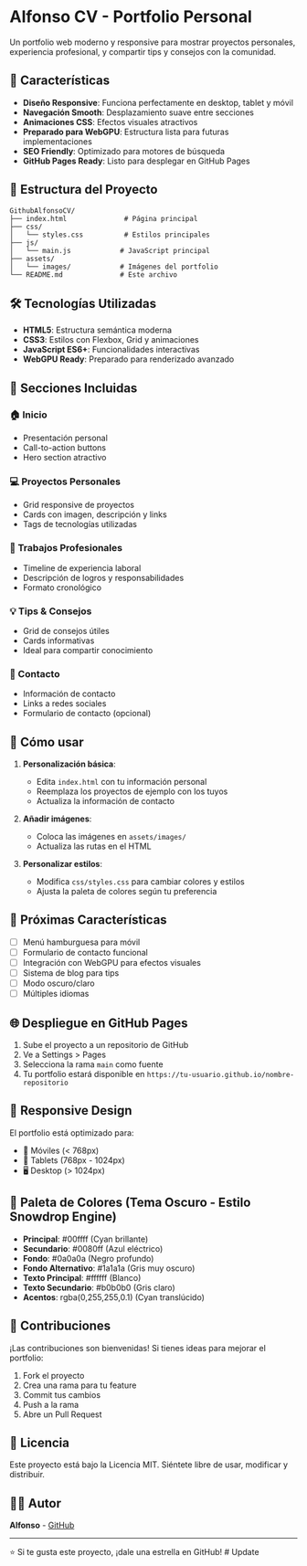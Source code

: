 # Alfonso CV - Portfolio Personal

Un portfolio web moderno y responsive para mostrar proyectos personales, experiencia profesional, y compartir tips y consejos con la comunidad.

## 🚀 Características

- **Diseño Responsive**: Funciona perfectamente en desktop, tablet y móvil
- **Navegación Smooth**: Desplazamiento suave entre secciones
- **Animaciones CSS**: Efectos visuales atractivos
- **Preparado para WebGPU**: Estructura lista para futuras implementaciones
- **SEO Friendly**: Optimizado para motores de búsqueda
- **GitHub Pages Ready**: Listo para desplegar en GitHub Pages

## 📁 Estructura del Proyecto

```
GithubAlfonsoCV/
├── index.html              # Página principal
├── css/
│   └── styles.css          # Estilos principales
├── js/
│   └── main.js            # JavaScript principal
├── assets/
│   └── images/            # Imágenes del portfolio
└── README.md              # Este archivo
```

## 🛠️ Tecnologías Utilizadas

- **HTML5**: Estructura semántica moderna
- **CSS3**: Estilos con Flexbox, Grid y animaciones
- **JavaScript ES6+**: Funcionalidades interactivas
- **WebGPU Ready**: Preparado para renderizado avanzado

## 🎨 Secciones Incluidas

### 🏠 Inicio
- Presentación personal
- Call-to-action buttons
- Hero section atractivo

### 💻 Proyectos Personales
- Grid responsive de proyectos
- Cards con imagen, descripción y links
- Tags de tecnologías utilizadas

### 🏢 Trabajos Profesionales
- Timeline de experiencia laboral
- Descripción de logros y responsabilidades
- Formato cronológico

### 💡 Tips & Consejos
- Grid de consejos útiles
- Cards informativas
- Ideal para compartir conocimiento

### 📧 Contacto
- Información de contacto
- Links a redes sociales
- Formulario de contacto (opcional)

## 🚀 Cómo usar

1. **Personalización básica**:
   - Edita `index.html` con tu información personal
   - Reemplaza los proyectos de ejemplo con los tuyos
   - Actualiza la información de contacto

2. **Añadir imágenes**:
   - Coloca las imágenes en `assets/images/`
   - Actualiza las rutas en el HTML

3. **Personalizar estilos**:
   - Modifica `css/styles.css` para cambiar colores y estilos
   - Ajusta la paleta de colores según tu preferencia

## 🎯 Próximas Características

- [ ] Menú hamburguesa para móvil
- [ ] Formulario de contacto funcional
- [ ] Integración con WebGPU para efectos visuales
- [ ] Sistema de blog para tips
- [ ] Modo oscuro/claro
- [ ] Múltiples idiomas

## 🌐 Despliegue en GitHub Pages

1. Sube el proyecto a un repositorio de GitHub
2. Ve a Settings > Pages
3. Selecciona la rama `main` como fuente
4. Tu portfolio estará disponible en `https://tu-usuario.github.io/nombre-repositorio`

## 📱 Responsive Design

El portfolio está optimizado para:
- 📱 Móviles (< 768px)
- 📱 Tablets (768px - 1024px)
- 🖥️ Desktop (> 1024px)

## 🎨 Paleta de Colores (Tema Oscuro - Estilo Snowdrop Engine)

- **Principal**: #00ffff (Cyan brillante)
- **Secundario**: #0080ff (Azul eléctrico)
- **Fondo**: #0a0a0a (Negro profundo)
- **Fondo Alternativo**: #1a1a1a (Gris muy oscuro)
- **Texto Principal**: #ffffff (Blanco)
- **Texto Secundario**: #b0b0b0 (Gris claro)
- **Acentos**: rgba(0,255,255,0.1) (Cyan translúcido)

## 🤝 Contribuciones

¡Las contribuciones son bienvenidas! Si tienes ideas para mejorar el portfolio:

1. Fork el proyecto
2. Crea una rama para tu feature
3. Commit tus cambios
4. Push a la rama
5. Abre un Pull Request

## 📄 Licencia

Este proyecto está bajo la Licencia MIT. Siéntete libre de usar, modificar y distribuir.

## 👨‍💻 Autor

**Alfonso** - [GitHub](https://github.com/tu-usuario)

---

⭐ Si te gusta este proyecto, ¡dale una estrella en GitHub!
#   U p d a t e  
 